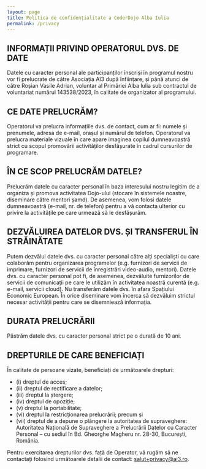 ```yaml
---
layout: page
title: Politica de confidențialitate a CoderDojo Alba Iulia
permalink: /privacy
---
```


## INFORMAȚII PRIVIND OPERATORUL DVS. DE DATE
Datele cu caracter personal ale participanților înscriși în programul nostru vor fi prelucrate de către Asociația AI3 după înființare, 
și până atunci de către Roșian Vasile Adrian, voluntar al Primăriei Alba Iulia sub contractul de voluntariat numărul 143538/2023, 
în calitate de organizator al programului.

## CE DATE PRELUCRĂM?

Operatorul va prelucra informațiile dvs. de contact, cum ar fi: numele și prenumele, adresa de e-mail, orașul și numărul de telefon. 
Operatorul va prelucra materiale vizuale în care apare imaginea copilul dumneavoastră strict cu scopul promovării activităților 
desfășurate în cadrul cursurilor de programare.

## ÎN CE SCOP PRELUCRĂM DATELE?

Prelucrăm datele cu caracter personal în baza interesului nostru legitim de a organiza și promova  activitatea Dojo-ului 
(stocare în sistemele noastre, diseminare către mentori șamd). De asemenea, vom folosi datele dumneavoastră 
(e-mail, nr. de telefon) pentru a vă contacta ulterior cu privire la activitățile pe care urmează să le desfășurăm.

## DEZVĂLUIREA DATELOR DVS. ȘI TRANSFERUL ÎN STRĂINĂTATE

Putem dezvălui datele dvs. cu caracter personal către alți specialiști cu care colaborăm pentru organizarea programelor 
(e.g. furnizori de servicii de imprimare, furnizori de servicii de înregistrări video-audio, mentori). Datele dvs. cu caracter personal 
pot fi, de asemenea, dezvăluite furnizorilor de servicii de comunicații pe care le utilizăm în activitatea noastră 
curentă (e.g. e-mail, servicii cloud). Nu transferăm datele dvs. în afara Spațiului Economic European. În orice diseminare vom încerca
să dezvăluim strictul necesar activității pentru care se disemniează informația.

## DURATA PRELUCRĂRII
Păstrăm datele dvs. cu caracter personal strict pe o durată de 10 ani.

## DREPTURILE DE CARE BENEFICIAȚI
În calitate de persoane vizate, beneficiați de următoarele drepturi:
  - (i) dreptul de acces;
  - (ii) dreptul de rectificare a datelor;
  - (iii) dreptul la ștergere;
  - (iv) dreptul de opoziție;
  - (v) dreptul la portabilitate;
  - (vi) dreptul la restricționarea prelucrării; precum și
  - (vii) dreptul de a depune o plângere la autoritatea de supraveghere: Autoritatea Națională de Supraveghere a Prelucrării Datelor cu Caracter
    Personal – cu sediul în Bd. Gheorghe Magheru nr. 28-30, București, România.

Pentru exercitarea drepturilor dvs. față de Operator, vă rugăm să ne contactați folosind următoarele detalii de contact: salut+privacy@ai3.ro.
